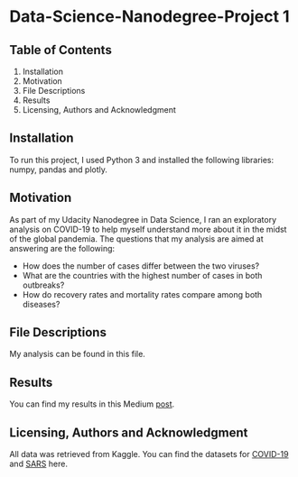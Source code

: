 # Data-Science-Nanodegree-Project 1

## Table of Contents
1. Installation
2. Motivation
3. File Descriptions
4. Results
5. Licensing, Authors and Acknowledgment

## Installation
To run this project, I used Python 3 and installed the following libraries: numpy, pandas and plotly.

## Motivation
As part of my Udacity Nanodegree in Data Science, I ran an exploratory analysis on COVID-19 to help myself understand more about it in the midst of the global pandemia. The questions that my analysis are aimed at answering are the following:
- How does the number of cases differ between the two viruses?
- What are the countries with the highest number of cases in both outbreaks?
- How do recovery rates and mortality rates compare among both diseases?

## File Descriptions
My analysis can be found in this file. 

## Results
You can find my results in this Medium [post](https://medium.com/@ccalix.woc/a-small-comparative-analysis-between-covid-19-and-sars-de23a3574216).


## Licensing, Authors and Acknowledgment
All data was retrieved from Kaggle. You can find the datasets for [COVID-19](https://www.kaggle.com/sudalairajkumar/novel-corona-virus-2019-dataset) and [SARS](https://www.kaggle.com/imdevskp/sars-outbreak-2003-complete-dataset/kernels) here.
